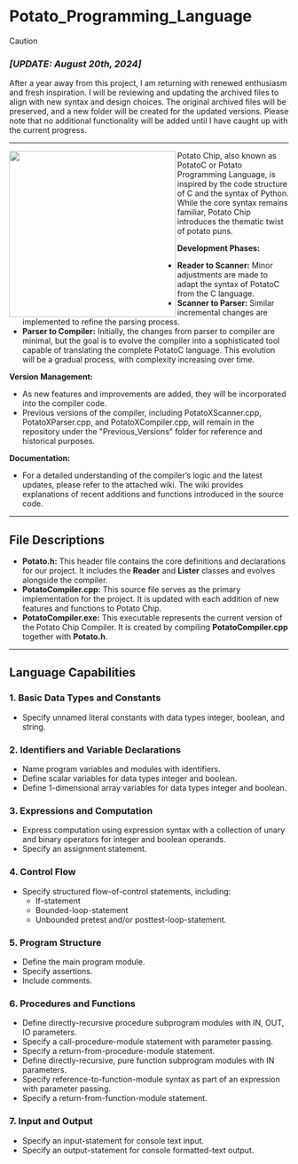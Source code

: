 # Potato_Programming_Language

>[!CAUTION]
>### ***[UPDATE: August 20th, 2024]***
>After a year away from this project, I am returning with renewed enthusiasm and fresh inspiration. I will be reviewing and updating the archived files to align with new syntax and design choices. The original archived files will be preserved, and a new folder will be created for the updated versions. Please note that no additional functionality will be added until I have caught up with the current progress.

---

<img src="https://github.com/user-attachments/assets/654f1cae-8cf5-4b56-a642-1269b11243c7" align="left" width="300" height=auto/>

Potato Chip, also known as PotatoC or Potato Programming Language, is inspired by the code structure of C and the syntax of Python. While the core syntax remains familiar, Potato Chip introduces the thematic twist of potato puns.

**Development Phases:**

- **Reader to Scanner:** Minor adjustments are made to adapt the syntax of PotatoC from the C language.
- **Scanner to Parser:** Similar incremental changes are implemented to refine the parsing process.
- **Parser to Compiler:** Initially, the changes from parser to compiler are minimal, but the goal is to evolve the compiler into a sophisticated tool capable of translating the complete PotatoC language. This evolution will be a gradual process, with complexity increasing over time.

**Version Management:**

- As new features and improvements are added, they will be incorporated into the compiler code.
- Previous versions of the compiler, including PotatoXScanner.cpp, PotatoXParser.cpp, and PotatoXCompiler.cpp, will remain in the repository under the "Previous_Versions" folder for reference and historical purposes.

**Documentation:**

- For a detailed understanding of the compiler’s logic and the latest updates, please refer to the attached wiki. The wiki provides explanations of recent additions and functions introduced in the source code.

---

## File Descriptions
- **Potato.h:** This header file contains the core definitions and declarations for our project. It includes the **Reader** and **Lister** classes and evolves alongside the compiler.
- **PotatoCompiler.cpp:** This source file serves as the primary implementation for the project. It is updated with each addition of new features and functions to Potato Chip.
- **PotatoCompiler.exe:** This executable represents the current version of the Potato Chip Compiler. It is created by compiling **PotatoCompiler.cpp** together with **Potato.h**.

---

## Language Capabilities
### 1. **Basic Data Types and Constants**
   - Specify unnamed literal constants with data types integer, boolean, and string.
### 2. **Identifiers and Variable Declarations**
   - Name program variables and modules with identifiers.
   - Define scalar variables for data types integer and boolean.
   - Define 1-dimensional array variables for data types integer and boolean.
### 3. **Expressions and Computation**
   - Express computation using expression syntax with a collection of unary and binary operators for integer and boolean operands.
   - Specify an assignment statement.
### 4. **Control Flow**
   - Specify structured flow-of-control statements, including:
     - If-statement
     - Bounded-loop-statement
     - Unbounded pretest and/or posttest-loop-statement.
### 5. **Program Structure**
   - Define the main program module.
   - Specify assertions.
   - Include comments.
### 6. **Procedures and Functions**
   - Define directly-recursive procedure subprogram modules with IN, OUT, IO parameters.
   - Specify a call-procedure-module statement with parameter passing.
   - Specify a return-from-procedure-module statement.
   - Define directly-recursive, pure function subprogram modules with IN parameters.
   - Specify reference-to-function-module syntax as part of an expression with parameter passing.
   - Specify a return-from-function-module statement.
### 7. **Input and Output**
   - Specify an input-statement for console text input.
   - Specify an output-statement for console formatted-text output.
